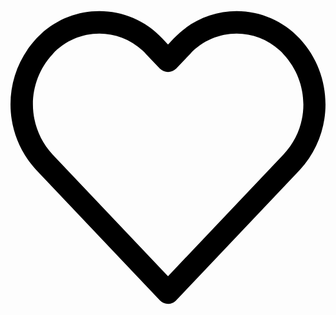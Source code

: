 <svg version="1.1" xmlns="http://www.w3.org/2000/svg" xmlns:xlink="http://www.w3.org/1999/xlink" x="0px" y="0px" viewBox="0 0 477.534 477.534" style="enable-background:new 0 0 477.534 477.534;" xml:space="preserve"><g>	<g>		<path d="M438.482,58.61c-24.7-26.549-59.311-41.655-95.573-41.711c-36.291,0.042-70.938,15.14-95.676,41.694l-8.431,8.909			l-8.431-8.909C181.284,5.762,98.662,2.728,45.832,51.815c-2.341,2.176-4.602,4.436-6.778,6.778			c-52.072,56.166-52.072,142.968,0,199.134l187.358,197.581c6.482,6.843,17.284,7.136,24.127,0.654			c0.224-0.212,0.442-0.43,0.654-0.654l187.29-197.581C490.551,201.567,490.551,114.77,438.482,58.61z M413.787,234.226h-0.017			L238.802,418.768L63.818,234.226c-39.78-42.916-39.78-109.233,0-152.149c36.125-39.154,97.152-41.609,136.306-5.484			c1.901,1.754,3.73,3.583,5.484,5.484l20.804,21.948c6.856,6.812,17.925,6.812,24.781,0l20.804-21.931			c36.125-39.154,97.152-41.609,136.306-5.484c1.901,1.754,3.73,3.583,5.484,5.484C453.913,125.078,454.207,191.516,413.787,234.226			z"></path>	</g></g><g></g><g></g><g></g><g></g><g></g><g></g><g></g><g></g><g></g><g></g><g></g><g></g><g></g><g></g><g></g></svg>